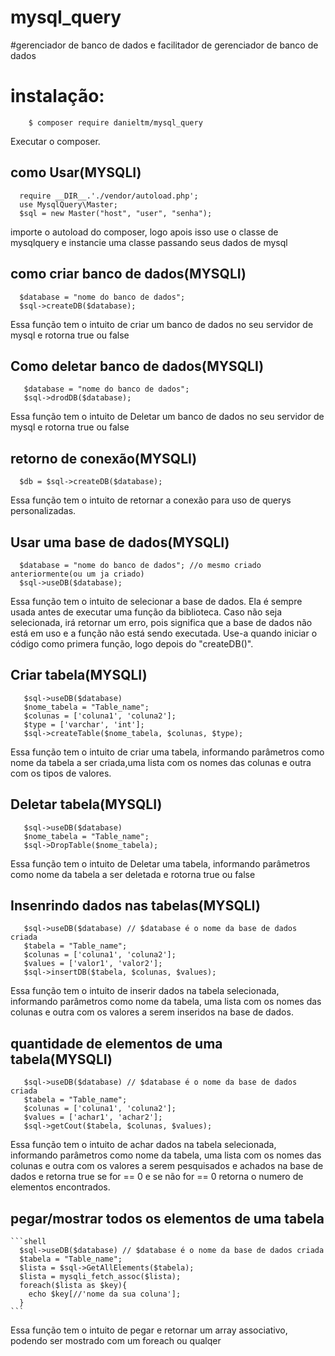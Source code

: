 # mysql_query
#gerenciador de banco de dados e facilitador de gerenciador de banco de dados
  
# instalação:
  ```shell
      $ composer require danieltm/mysql_query
  ```
  Executar o composer.
  ## como Usar(MYSQLI)
   ```shell
     require __DIR__.'./vendor/autoload.php';
     use MysqlQuery\Master;
     $sql = new Master("host", "user", "senha");
  ```
   importe o autoload do composer, logo apois isso use o classe de mysqlquery e instancie uma classe passando seus dados de mysql
  ## como criar banco de dados(MYSQLI)
   ```shell
     $database = "nome do banco de dados";
     $sql->createDB($database);
   ```
   Essa função tem o intuito de criar um banco de dados no seu servidor de mysql e rotorna true ou false
 
 ## Como deletar banco de dados(MYSQLI)
   ```shell
      $database = "nome do banco de dados";
      $sql->drodDB($database);
   ```
  Essa função tem o intuito de Deletar um banco de dados no seu servidor de mysql e rotorna true ou false
    
 ## retorno de conexão(MYSQLI)
   ```shell
     $db = $sql->createDB($database);
   ```
   Essa função tem o intuito de retornar a conexão para uso de querys personalizadas.
   
## Usar uma base de dados(MYSQLI)
   ```shell
     $database = "nome do banco de dados"; //o mesmo criado anteriormente(ou um ja criado)
     $sql->useDB($database);
   ```
   Essa função tem o intuito de selecionar a base de dados. Ela é sempre usada antes de executar uma função da biblioteca. Caso não seja selecionada, irá retornar um erro, pois significa que a base de dados não está em uso e a função não está sendo executada. Use-a quando iniciar o código como primera função, 
logo depois  do "createDB()". 

## Criar tabela(MYSQLI)
   ```shell
      $sql->useDB($database)
      $nome_tabela = "Table_name";
      $colunas = ['coluna1', 'coluna2'];
      $type = ['varchar', 'int'];
      $sql->createTable($nome_tabela, $colunas, $type); 
   ```
  Essa função tem o intuito de criar uma tabela, informando parâmetros como nome da tabela a ser criada,uma lista com os nomes das colunas e outra com os tipos de valores.
  
## Deletar tabela(MYSQLI)
   ```shell
      $sql->useDB($database)
      $nome_tabela = "Table_name";
      $sql->DropTable($nome_tabela); 
   ```
  Essa função tem o intuito de Deletar uma tabela, informando parâmetros como nome da tabela a ser deletada e rotorna true ou false

## Insenrindo dados nas tabelas(MYSQLI)
   ```shell
      $sql->useDB($database) // $database é o nome da base de dados criada
      $tabela = "Table_name";
      $colunas = ['coluna1', 'coluna2'];
      $values = ['valor1', 'valor2'];
      $sql->insertDB($tabela, $colunas, $values); 
   ```
  Essa função tem o intuito de inserir dados na tabela selecionada, informando parâmetros como nome da tabela, uma lista com os nomes das colunas e outra com os valores a serem inseridos na base de dados.
  
## quantidade de elementos de uma tabela(MYSQLI)
   ```shell
      $sql->useDB($database) // $database é o nome da base de dados criada
      $tabela = "Table_name";
      $colunas = ['coluna1', 'coluna2'];
      $values = ['achar1', 'achar2'];
      $sql->getCout($tabela, $colunas, $values); 
   ```
  Essa função tem o intuito de achar dados na tabela selecionada, informando parâmetros como nome da tabela, uma lista com os nomes das colunas e outra com os valores a serem pesquisados e achados na base de dados e retorna true se for == 0 e se não for == 0 retorna o numero de elementos encontrados.

## pegar/mostrar todos os elementos de uma tabela
    ```shell
      $sql->useDB($database) // $database é o nome da base de dados criada
      $tabela = "Table_name";
      $lista = $sql->GetAllElements($tabela);
      $lista = mysqli_fetch_assoc($lista);
      foreach($lista as $key){
        echo $key[//'nome da sua coluna'];
      }
    ```
  Essa função tem o intuito de pegar e retornar um array associativo, podendo ser mostrado com um foreach ou qualqer

